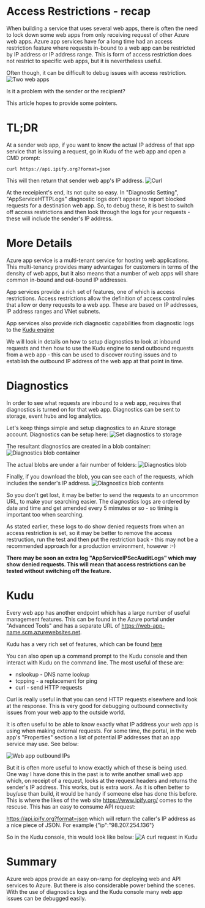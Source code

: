 # Access Restrictions - recap
When building a service that uses several web apps, there is often the need to lock down some web apps from only receiving request of other Azure web apps. Azure app services have for a long time had an access restriction feature where requests in-bound to a web app can be restricted by IP address or IP address range. This is form of access restriction does not restrict to specific web apps, but it is nevertheless useful. 

Often though, it can be difficult to debug issues with access restriction. 
![Two web apps](https://github.com/jometzg/app-service/blob/master/web-to-web.png)

Is it a problem with the sender or the recipient?

This article hopes to provide some pointers.

# TL;DR
At a sender web app, if you want to know the actual IP address of that app service that is issuing a request, go in Kudu of the web app and open a CMD prompt:

`curl https://api.ipify.org?format=json`

This will then return that sender web app's IP address.
![Curl](https://github.com/jometzg/app-service/blob/master/curl.png)

At the receipient's end, its not quite so easy. In "Diagnostic Setting",  "AppServiceHTTPLogs" diagnostic logs don't appear to report blocked requests for a destination web app. So, to debug these, it is best to switch off access restrictions and then look through the logs for your requests - these will include the sender's IP address.

# More Details
Azure app service is a multi-tenant service for hosting web applications. This multi-tenancy provides many advantages for customers in terms of the density of web apps, but it also means that a number of web apps will share common in-bound and out-bound IP addresses.

App services provide a rich set of features, one of which is access restrictions. Access restrictions allow the definition of access control rules that allow or deny requests to a web app. These are based on IP addresses, IP address ranges and VNet subnets.

App services also provide rich diagnostic capabilities from diagnostic logs to the [Kudu engine](https://github.com/projectkudu/kudu/wiki)

We will look in details on how to setup diagnostics to look at inbound requests and then how to use the Kudu engine to send outbound requests from a web app - this can be used to discover routing issues and to establish the outbound IP address of the web app at that point in time.

# Diagnostics
In order to see what requests are inbound to a web app, requires that diagnostics is turned on for that web app. Diagnostics can be sent to storage, event hubs and log analytics.

Let's keep things simple and setup diagnostics to an Azure storage account. Diagnostics can be setup here:
![Set diagnostics to storage](https://github.com/jometzg/app-service/blob/master/web-app-set-storage-diagnostics.png)

The resultant diagnostics are created in a blob container:
![Diagnostics blob container](https://github.com/jometzg/app-service/blob/master/diagnostics-blob-container.png)

The actual blobs are under a fair number of folders:
![Diagnostics blob](https://github.com/jometzg/app-service/blob/master/diagnostics-blob-document.png)

Finally, if you download the blob, you can see each of the requests, which includes the sender's IP address.
![Diagnostics blob contents](https://github.com/jometzg/app-service/blob/master/diagnostics-blob-document-contents.png)

So you don't get lost, it may be better to send the requests to an uncommon URL, to make your searching easier. The diagnostics logs are ordered by date and time and get amended every 5 mimutes or so - so timing is important too when searching.

As stated earlier, these logs to do show denied requests from when an access restriction is set, so it may be better to remove the access restruction, run the test and then put the restriction back - this may not be a recommended approach for a production environment, however :-)

**There may be soon an extra log "AppServiceIPSecAuditLogs" which may show denied requests. This will mean that access restrictions can be tested without switching off the feature.**

# Kudu
Every web app has another endpoint which has a large number of useful management features. This can be found in the Azure portal under "Advanced Tools" and has a separate URL of https://web-app-name.scm.azurewebsites.net.

Kudu has a very rich set of features, which can be found [here](https://github.com/projectkudu/kudu/wiki)

You can also open up a command prompt to the Kudu console and then interact with Kudu on the command line. The most useful of these are:

* nslookup - DNS name lookup
* tcpping - a replacement for ping
* curl - send HTTP requests

Curl is really useful in that you can send HTTP requests elsewhere and look at the response. This is very good for debugging outbound connectivity issues from your web app to the outside world.

It is often useful to be able to know exactly what IP address your web app is using when making external requests. For some time, the portal, in the web app's "Properties" section a list of potential IP addresses that an app service may use. See below:

![Web app outbound IPs](https://github.com/jometzg/app-service/blob/master/web-app-properties-outbound.png)

But it is often more useful to know exactly which of these is being used. One way I have done this in the past is to write another small web app which, on receipt of a request, looks at the request headers and returns the sender's IP address. This works, but is extra work. As it is often better to buy/use than build, it would be handy if someone else has done this before. This is where the likes of the web site https://www.ipify.org/ comes to the rescuse. This has an easy to consume API request:

https://api.ipify.org?format=json which will return the caller's IP address as a nice piece of JSON. For example {"ip":"98.207.254.136"}

So in the Kudu console, this would look like below:
![A curl request in Kudu](https://github.com/jometzg/app-service/blob/master/kudu-cmd-curl.png)


# Summary
Azure web apps provide an easy on-ramp for deploying web and API services to Azure. But there is also considerable power behind the scenes. With the use of diagnostics logs and the Kudu console many web app issues can be debugged easily.
